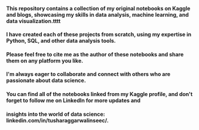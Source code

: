 #### This repository contains a collection of my original notebooks on Kaggle and blogs, showcasing my skills in data analysis, machine learning, and data visualization.tttt

#### I have created each of these projects from scratch, using my expertise in Python, SQL, and other data analysis tools.

#### Please feel free to cite me as the author of these notebooks and share them on any platform you like. 
#### I'm always eager to collaborate and connect with others who are passionate about data science. 
#### You can find all of the notebooks linked from my Kaggle profile, and don't forget to follow me on LinkedIn for more updates and 
#### insights into the world of data science: linkedin.com/in/tusharaggarwalinseec/.
